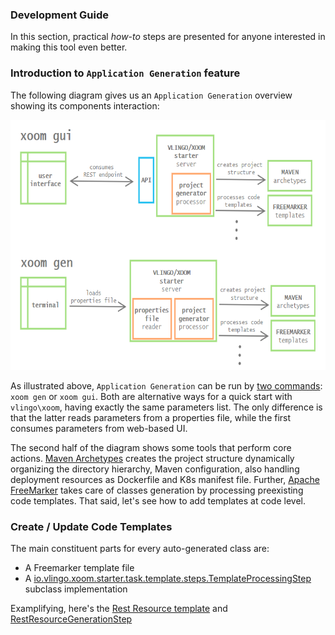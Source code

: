 ### Development Guide

In this section, practical *how-to* steps are presented for anyone interested in making this tool even better.

### Introduction to `Application Generation` feature
     
The following diagram gives us an `Application Generation` overview showing its components interaction:

<p align="center">
    <img src="https://github.com/vlingo/vlingo-xoom-starter/blob/documentation/docs/raw-proj-gen-diagram.png" height="400" />
</p>

As illustrated above, `Application Generation` can be run by [two commands](https://github.com/vlingo/vlingo-xoom-starter/blob/documentation/README.md#application-generation): `xoom gen` or `xoom gui`. Both are alternative ways for a quick start with `vlingo\xoom`, having exactly the same parameters list. The only difference is that the latter reads parameters from a properties file, while the first consumes parameters from web-based UI.

The second half of the diagram shows some tools that perform core actions. [Maven Archetypes](https://maven.apache.org/guides/introduction/introduction-to-archetypes.html) creates the project structure dynamically organizing the directory hierarchy, Maven configuration, also handling  deployment resources as Dockerfile and K8s manifest file. Further, [Apache FreeMarker](https://freemarker.apache.org/) takes care of classes generation by processing preexisting code templates. That said, let's see how to add templates at code level.

### Create / Update Code Templates

The main constituent parts for every auto-generated class are: 
* A Freemarker template file
* A [io.vlingo.xoom.starter.task.template.steps.TemplateProcessingStep](https://github.com/vlingo/vlingo-xoom-starter/blob/master/src/main/java/io/vlingo/xoom/starter/task/template/steps/TemplateProcessingStep.java) subclass implementation

Examplifying, here's the [Rest Resource template]() and [RestResourceGenerationStep]() 
